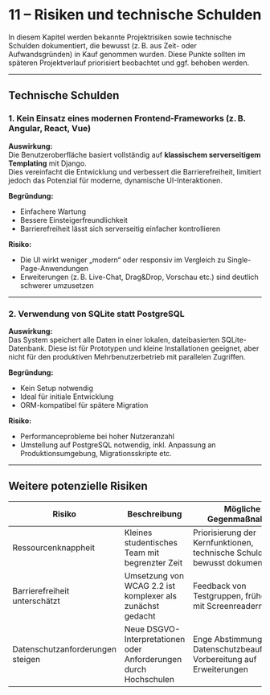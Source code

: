 # 11 – Risiken und technische Schulden

In diesem Kapitel werden bekannte Projektrisiken sowie technische Schulden dokumentiert, die bewusst (z. B. aus Zeit- oder Aufwandsgründen) in Kauf genommen wurden. Diese Punkte sollten im späteren Projektverlauf priorisiert beobachtet und ggf. behoben werden.

---

## Technische Schulden

### 1. Kein Einsatz eines modernen Frontend-Frameworks (z. B. Angular, React, Vue)

**Auswirkung:**  
Die Benutzeroberfläche basiert vollständig auf **klassischem serverseitigem Templating** mit Django.  
Dies vereinfacht die Entwicklung und verbessert die Barrierefreiheit, limitiert jedoch das Potenzial für moderne, dynamische UI-Interaktionen.

**Begründung:**  
- Einfachere Wartung
- Bessere Einsteigerfreundlichkeit
- Barrierefreiheit lässt sich serverseitig einfacher kontrollieren

**Risiko:**  
- Die UI wirkt weniger „modern“ oder responsiv im Vergleich zu Single-Page-Anwendungen
- Erweiterungen (z. B. Live-Chat, Drag&Drop, Vorschau etc.) sind deutlich schwerer umzusetzen

---

### 2. Verwendung von SQLite statt PostgreSQL

**Auswirkung:**  
Das System speichert alle Daten in einer lokalen, dateibasierten SQLite-Datenbank. Diese ist für Prototypen und kleine Installationen geeignet, aber nicht für den produktiven Mehrbenutzerbetrieb mit parallelen Zugriffen.

**Begründung:**  
- Kein Setup notwendig
- Ideal für initiale Entwicklung
- ORM-kompatibel für spätere Migration

**Risiko:**  
- Performanceprobleme bei hoher Nutzeranzahl
- Umstellung auf PostgreSQL notwendig, inkl. Anpassung an Produktionsumgebung, Migrationsskripte etc.

---

## Weitere potenzielle Risiken

| Risiko | Beschreibung | Mögliche Gegenmaßnahme |
|--------|--------------|-------------------------|
| Ressourcenknappheit | Kleines studentisches Team mit begrenzter Zeit | Priorisierung der Kernfunktionen, technische Schulden bewusst dokumentieren |
| Barrierefreiheit unterschätzt | Umsetzung von WCAG 2.2 ist komplexer als zunächst gedacht | Feedback von Testgruppen, frühe Tests mit Screenreadern |
| Datenschutzanforderungen steigen | Neue DSGVO-Interpretationen oder Anforderungen durch Hochschulen | Enge Abstimmung mit Datenschutzbeauftragten, Vorbereitung auf Erweiterungen |
